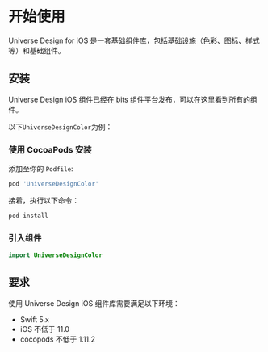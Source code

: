 # 开始使用

Universe Design for iOS 是一套基础组件库，包括基础设施（色彩、图标、样式等）和基础组件。

## 安装

Universe Design iOS 组件已经在 bits 组件平台发布，可以在[这里](https://bits.bytedance.net/bytebus/components/components?component_type_id=0&displayType=card&framework_id=1&original_id=0&page=1&page_size=18&search_text=universe&sort=create_time)看到所有的组件。

以下`UniverseDesignColor`为例：

### 使用 CocoaPods 安装

添加至你的 `Podfile`:

```bash
pod 'UniverseDesignColor'
```

接着，执行以下命令：

```bash
pod install
```

### 引入组件

```swift
import UniverseDesignColor
```

## 要求

使用 Universe Design iOS 组件库需要满足以下环境：

- Swift 5.x
- iOS 不低于 11.0
- cocopods 不低于 1.11.2